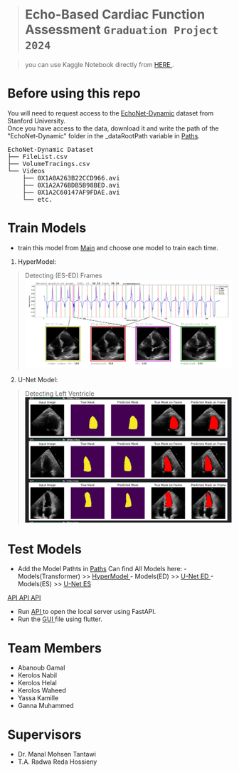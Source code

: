 > # Echo-Based Cardiac Function Assessment `Graduation Project 2024`

> you can use Kaggle Notebook directly from <a href="https://www.kaggle.com/code/abanoubgamal/notebook"> HERE </a>.

# Before using this repo
You will need to request access to the 
<a href = 'https://echonet.github.io/dynamic'>EchoNet-Dynamic</a>
dataset from Stanford University. </br>
Once you have access to the data, download it and write the path of the "EchoNet-Dynamic" folder in the _dataRootPath variable in
<a href = "https://github.com/AbanoubGamalll/Echo-Based-Cardiac-Function-Assessment/blob/main/Model/Paths.py">Paths</a>.

<pre>
EchoNet-Dynamic Dataset
├── FileList.csv
├── VolumeTracings.csv
└── Videos
    ├── 0X1A0A263B22CCD966.avi
    ├── 0X1A2A76BDB5B98BED.avi
    ├── 0X1A2C60147AF9FDAE.avi
    └── etc.
</pre>

# Train Models
- train this model from 
 <a href = "https://github.com/AbanoubGamalll/Echo-Based-Cardiac-Function-Assessment/blob/main/Model/Main.py">Main</a>
and choose one model to train each time.

1) HyperModel:
> Detecting (ES-ED) Frames <br>
![alt results](https://github.com/AbanoubGamalll/Echo-Based-Cardiac-Function-Assessment/blob/main/Media/HeartCycle.png)

2) U-Net Model:
> Detecting Left Ventricle <br>
![alt results](https://github.com/AbanoubGamalll/Echo-Based-Cardiac-Function-Assessment/blob/main/Media/DetectingLV.png)


# Test Models
- Add the Model Pathts in <a href = "https://github.com/AbanoubGamalll/Echo-Based-Cardiac-Function-Assessment/blob/main/Model/Paths.py">Paths</a>
Can find All Models here:
        - Models(Transformer) >> <a href = https://www.kaggle.com/models/abanoubgamal/u-net/Keras/transformer/1> HyperModel </a>
        - Models(ED) >> <a href = https://www.kaggle.com/models/abanoubgamal/u-net/Keras/ed/1> U-Net ED </a>
        - Models(ES) >> <a href = https://www.kaggle.com/models/abanoubgamal/u-net/Keras/es/1>  U-Net ES </a>

<a href = "https://github.com/AbanoubGamalll/Echo-Based-Cardiac-Function-Assessment/blob/main/Model/Api.py"> API </a>
<a href = "https://github.com/AbanoubGamalll/Echo-Based-Cardiac-Function-Assessment/blob/main/Model/Api.py"> API </a>
<a href = "https://github.com/AbanoubGamalll/Echo-Based-Cardiac-Function-Assessment/blob/main/Model/Api.py"> API </a>

- Run
<a href = "https://github.com/AbanoubGamalll/Echo-Based-Cardiac-Function-Assessment/blob/main/Model/Api.py"> API </a>
to open the local server using FastAPI.
- Run the <a href = "https://github.com/AbanoubGamalll/Echo-Based-Cardiac-Function-Assessment/blob/main/GUI"> GUI </a>
file using flutter.

# Team Members
- Abanoub Gamal
- Kerolos Nabil
- Kerolos Helal
- Kerolos Waheed
- Yassa Kamille
- Ganna Muhammed

# Supervisors
- Dr. Manal Mohsen Tantawi
- T.A. Radwa Reda Hossieny
